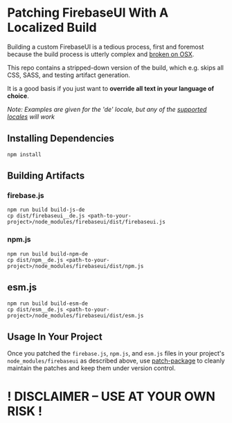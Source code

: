 # Patching FirebaseUI With A Localized Build

Building a custom FirebaseUI is a tedious process, first and foremost because the build process is utterly complex and [broken on OSX](https://github.com/firebase/firebaseui-web/issues/679).

This repo contains a stripped-down version of the build, which e.g. skips all CSS, SASS, and testing artifact generation.

It is a good basis if you just want to **override all text in your language of choice**. 

_Note: Examples are given for the 'de' locale, but any of the [supported locales](https://github.com/firebase/firebaseui-web/blob/master/LANGUAGES.md) will work_

## Installing Dependencies
```
npm install
```

## Building Artifacts

### firebase.js
```
npm run build build-js-de
cp dist/firebaseui__de.js <path-to-your-project>/node_modules/firebaseui/dist/firebaseui.js
```

### npm.js
```
npm run build build-npm-de
cp dist/npm__de.js <path-to-your-project>/node_modules/firebaseui/dist/npm.js
```

## esm.js
```
npm run build build-esm-de
cp dist/esm__de.js <path-to-your-project>/node_modules/firebaseui/dist/esm.js
```

## Usage In Your Project

Once you patched the `firebase.js`, `npm.js`, and `esm.js` files in your project's `node_modules/firebaseui`
as described above, use [patch-package](https://www.npmjs.com/package/patch-package) to cleanly maintain
the patches and keep them under version control.

# ! DISCLAIMER – USE AT YOUR OWN RISK !
